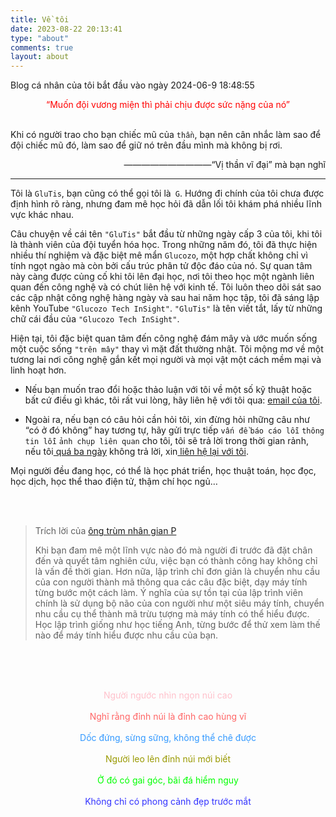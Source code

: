 ```yaml
---
title: Về tôi
date: 2023-08-22 20:13:41
type: "about"
comments: true
layout: about
---
```


Blog cá nhân của tôi bắt đầu vào ngày 2024-06-9 18:48:55

<center> <font color='red'>“Muốn đội vương miện thì phải chịu được sức nặng của nó”  </font> </center> <br/>

Khi có người trao cho bạn chiếc mũ của `thần`, bạn nên cân nhắc làm sao để đội chiếc mũ đó, làm sao để giữ nó trên đầu mình mà không bị rơi.

<div style="text-align: right;">
	——————————“Vị thần vĩ đại” mà bạn nghĩ
</div>

---

Tôi là ```GluTis```, bạn cũng có thể gọi tôi là``` G```. Hướng đi chính của tôi chưa được định hình rõ ràng, nhưng đam mê học hỏi đã dẫn lối tôi khám phá nhiều lĩnh vực khác nhau.

Câu chuyện về cái tên ```"GluTis"``` bắt đầu từ những ngày cấp 3 của tôi, khi tôi là thành viên của đội tuyển hóa học. Trong những năm đó, tôi đã thực hiện nhiều thí nghiệm và đặc biệt mê mẩn ```Glucozo```, một hợp chất không chỉ vì tính ngọt ngào mà còn bởi cấu trúc phân tử độc đáo của nó. Sự quan tâm này càng được củng cố khi tôi lên đại học, nơi tôi theo học một ngành liên quan đến công nghệ và có chút liên hệ với kinh tế. Tôi luôn theo dõi sát sao các cập nhật công nghệ hàng ngày và sau hai năm học tập, tôi đã sáng lập kênh YouTube ```"Glucozo Tech InSight"```. ```"GluTis"``` là tên viết tắt, lấy từ những chữ cái đầu của ```"Glucozo Tech InSight"```.

Hiện tại, tôi đặc biệt quan tâm đến công nghệ đám mây và ước muốn sống một cuộc sống ```"trên mây"``` thay vì mặt đất thường nhật. Tôi mộng mơ về một tương lai nơi công nghệ gắn kết mọi người và mọi vật một cách mềm mại và linh hoạt hơn.

- Nếu bạn muốn trao đổi hoặc thảo luận với tôi về một số kỹ thuật hoặc bất cứ điều gì khác, tôi rất vui lòng, hãy liên hệ với tôi qua: [email của tôi](mailto:huyv80313@gmail.com).

- Ngoài ra, nếu bạn có câu hỏi cần hỏi tôi, xin đừng hỏi những câu như “có ở đó không” hay tương tự, hãy gửi trực tiếp `vấn đề` `báo cáo lỗi` `thông tin lỗi` `ảnh chụp liên quan` cho tôi, tôi sẽ trả lời trong thời gian rảnh, nếu tôi<u> quá ba ngày</u> không trả lời, xin<u> liên hệ lại với tôi</u>.

Mọi người đều đang học, có thể là học phát triển, học thuật toán, học đọc, học dịch, học thể thao điện tử, thậm chí học ngủ…

<br/> <br/>

> Trích lời của [ông trùm nhân gian P](https://www.mrxiaom.top/#/)
>
> Khi bạn đam mê một lĩnh vực nào đó mà người đi trước đã đặt chân đến và quyết tâm nghiên cứu, việc bạn có thành công hay không chỉ là vấn đề thời gian. Hơn nữa, lập trình chỉ đơn giản là chuyển nhu cầu của con người thành mã thông qua các câu đặc biệt, dạy máy tính từng bước một cách làm. Ý nghĩa của sự tồn tại của lập trình viên chính là sử dụng bộ não của con người như một siêu máy tính, chuyển nhu cầu cụ thể thành mã trừu tượng mà máy tính có thể hiểu được. Học lập trình giống như học tiếng Anh, từng bước để thử xem làm thế nào để máy tính hiểu được nhu cầu của bạn.

<br/> <br/> <br/>

<div align="center">
  <font color='pink'> Người ngước nhìn ngọn núi cao </font>
</div>
<br/>

<div align="center">
  <font color='#FF6666'> Nghĩ rằng đỉnh núi là đỉnh cao hùng vĩ </font>
</div>
<br/>

<div align="center">
  <font color='#3399FF'> Dốc đứng, sừng sững, không thể chê được </font>
</div>
<br/>

<div align="center">
  <font color='#999900'> Người leo lên đỉnh núi mới biết </font>
</div>
<br/>

<div align="center">
  <font color='#00FF00'> Ở đó có gai góc, bãi đá hiểm nguy </font>
</div>
<br/>

<div align="center">
  <font color='#3333FF'> Không chỉ có phong cảnh đẹp trước mắt </font>
</div>
